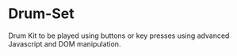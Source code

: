 # Drum-Set
Drum Kit to be played using buttons or key presses using advanced Javascript and DOM manipulation. 
